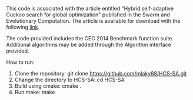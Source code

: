  
This code is associated with the article entitled "Hybrid self-adaptive Cuckoo search for global optimization" published in the Swarm and Evolutionary Computation.
The article is available for download with the following <a href="http://www.sciencedirect.com/science/article/pii/S2210650216300025">link</a>.

The code provided includes the CEC 2014 Benchmark function suite. Additional algorithms may be added through the Algorithm interface provided.


How to run:

1. Clone the repository: 
    git clone https://github.com/mlaky88/HCS-SA.git
2. Change the directory to HCS-SA:
    cd HCS-SA
3. Build using cmake:
    cmake .
4. Run make:
    make


